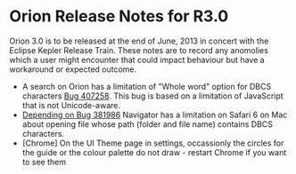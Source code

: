Orion Release Notes for R3.0
============================

Orion 3.0 is to be released at the end of June, 2013 in concert with the Eclipse Kepler Release Train.  These notes are to record any anomolies which a user might encounter that could impact behaviour but have a workaround or expected outcome.

* A search on Orion has a limitation of "Whole word" option for DBCS characters [Bug 407258](https://bugs.eclipse.org/bugs/show_bug.cgi?id=407258 "Bug 407258"). This bug is based on a limitation of JavaScript that is not Unicode-aware.
* [Depending on Bug 381986](https://bugs.eclipse.org/bugs/show_bug.cgi?id=381986 "Bug 381986") Navigator has a limitation on Safari 6 on Mac about opening file whose path (folder and file name) contains DBCS characters.  
* [Chrome] On the UI Theme page in settings, occassionly the circles for the guide or the colour palette do not draw - restart Chrome if you want to see them
